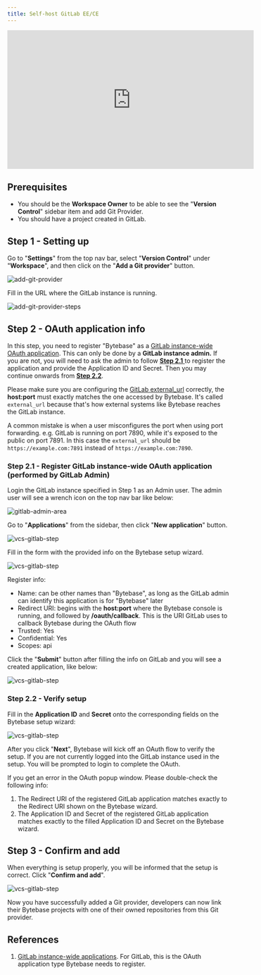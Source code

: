 ```yaml
---
title: Self-host GitLab EE/CE
---
```


<iframe width="560" height="315" src="https://www.youtube.com/embed/51_bL7Vnqww" title="YouTube video player" frameborder="0" allow="accelerometer; autoplay; clipboard-write; encrypted-media; gyroscope; picture-in-picture" allowfullscreen></iframe>

## Prerequisites

- You should be the **Workspace Owner** to be able to see the "**Version Control**" sidebar item and add Git Provider.
- You should have a project created in GitLab.

## Step 1 - Setting up

Go to "**Settings**" from the top nav bar, select "**Version Control**" under "**Workspace**", and then click on the "**Add a Git provider**" button.

![add-git-provider](/static/docs/vcs-integration/add-git-provider/add-git-provider.webp)

Fill in the URL where the GitLab instance is running.

![add-git-provider-steps](/static/docs/vcs-integration/add-git-provider/add-git-provider-step1.webp)

## Step 2 - OAuth application info

<hint-block type="warning">

In this step, you need to register "Bytebase" as a [GitLab instance-wide OAuth application](https://docs.gitlab.com/ee/integration/oauth_provider.html#instance-wide-applications). This can only be done by a **GitLab instance admin.** If you are not, you will need to ask the admin to follow [**Step 2.1** ](#step-21---register-gitlab-instance-wide-oauth-application-performed-by-gitlab-admin)to register the application and provide the Application ID and Secret. Then you may continue onwards from [**Step 2.2**](#step-22---verify-setup).

</hint-block>

<hint-block type="warning">

Please make sure you are configuring the [GitLab external_url](https://docs.gitlab.com/omnibus/settings/configuration.html#configure-the-external-url-for-gitlab) correctly, the **host:port** must exactly matches the one accessed by Bytebase. It's called `external_url` because that's how external systems like Bytebase reaches the GitLab instance.

A common mistake is when a user misconfigures the port when using port forwarding. e.g. GitLab is running on port 7890, while it's exposed to the public on port 7891. In this case the `external_url` should be `https://example.com:7891` instead of `https://example.com:7890`.

</hint-block>

### Step 2.1 - Register GitLab instance-wide OAuth application (performed by GitLab Admin)

Login the GitLab instance specified in Step 1 as an Admin user. The admin user will see a wrench icon on the top nav bar like below:

![gitlab-admin-area](/static/docs/vcs-integration/add-git-provider/gitlab-admin-area.webp)

Go to "**Applications**" from the sidebar, then click "**New application**" button.

![vcs-gitlab-step](/static/docs/vcs-integration/add-git-provider/vcs-gitlab-step1.webp)

Fill in the form with the provided info on the Bytebase setup wizard.

![vcs-gitlab-step](/static/docs/vcs-integration/add-git-provider/vcs-gitlab-step2.webp)

Register info:

- Name: can be other names than "Bytebase", as long as the GitLab admin can identify this application is for "Bytebase" later
- Redirect URI: begins with the **host:port** where the Bytebase console is running, and followed by **/oauth/callback**. This is the URI GitLab uses to callback Bytebase during the OAuth flow
- Trusted: Yes
- Confidential: Yes
- Scopes: api

Click the "**Submit**" button after filling the info on GitLab and you will see a created application, like below:

![vcs-gitlab-step](/static/docs/vcs-integration/add-git-provider/vcs-gitlab-step3.webp)

### Step 2.2 - Verify setup

Fill in the **Application ID** and **Secret** onto the corresponding fields on the Bytebase setup wizard:

![vcs-gitlab-step](/static/docs/vcs-integration/add-git-provider/vcs-gitlab-step4.webp)

After you click "**Next**", Bytebase will kick off an OAuth flow to verify the setup. If you are not currently logged into the GitLab instance used in the setup. You will be prompted to login to complete the OAuth.

<hint-block type="info">

If you get an error in the OAuth popup window. Please double-check the following info:

1. The Redirect URI of the registered GitLab application matches exactly to the Redirect URI shown on the Bytebase wizard.
2. The Application ID and Secret of the registered GitLab application matches exactly to
   the filled Application ID and Secret on the Bytebase wizard.

</hint-block>

## Step 3 - Confirm and add

When everything is setup properly, you will be informed that the setup is correct. Click "**Confirm and add**".

![vcs-gitlab-step](/static/docs/vcs-integration/add-git-provider/vcs-gitlab-step5.webp)

Now you have successfully added a Git provider, developers can now link their Bytebase projects with one of their owned repositories from this Git provider.

## References

1. [GitLab instance-wide applications](https://docs.gitlab.com/ee/integration/oauth_provider.html#instance-wide-applications). For GitLab, this is the OAuth application type Bytebase needs to register.
